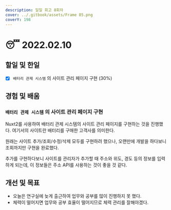 ```yaml
---
description: 일일 회고 8회차
cover: ../.gitbook/assets/Frame 85.png
coverY: 198
---
```


# 😴 2022.02.10

## 할일 및 한일

* [x] `배터리 관제 시스템` 의 사이트 관리 페이지 구현 (30%)

## 경험 및 배움

### `배터리 관제 시스템` 의 사이트 관리 페이지 구현

Nuxt2를 사용하여 배터리 관제 시스템의 사이트 관리 페이지를 구현하는 것을 진행했다. 여기서의 사이트란 배터리를 구매한 고객사를 의미한다.&#x20;

원래는 사이트 추가/조회/수정/삭제 모두를 구현하려 했으나, 오랜만에 개발을 하다보니 조회까지만 구현을 완료했다.

추가를 구현하다보니 사이트를 관리자가 추가할 때 주소와 위도, 경도 등의 정보를 입력하게 되는데, 이 정보들은 주소 API를 사용하는 것이 좋을 것 같다.



## 개선 및 목표

* 오늘은 연구실에 늦게 출근하여 업무와 공부를 많이 진행하지 못 했다.
* 체력이 떨어지면 업무와 공부 효율이 떨어지므로 체력 관리를 잘해야겠다.
